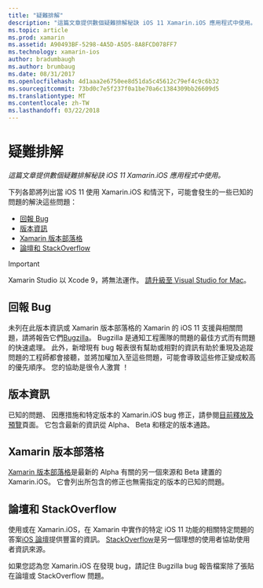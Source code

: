 ```yaml
---
title: "疑難排解"
description: "這篇文章提供數個疑難排解秘訣 iOS 11 Xamarin.iOS 應用程式中使用。"
ms.topic: article
ms.prod: xamarin
ms.assetid: A90493BF-5298-4A5D-A5D5-8A8FCD078FF7
ms.technology: xamarin-ios
author: bradumbaugh
ms.author: brumbaug
ms.date: 08/31/2017
ms.openlocfilehash: 4d1aaa2e6750ee8d51da5c45612c79ef4c9c6b32
ms.sourcegitcommit: 73bd0c7e5f237f0a1be70a6c1384309bb26609d5
ms.translationtype: MT
ms.contentlocale: zh-TW
ms.lasthandoff: 03/22/2018
---
```

# <a name="troubleshooting"></a>疑難排解

_這篇文章提供數個疑難排解秘訣 iOS 11 Xamarin.iOS 應用程式中使用。_

下列各節將列出當 iOS 11 使用 Xamarin.iOS 和情況下，可能會發生的一些已知的問題的解決這些問題：

- [回報 Bug](#Reporting-Bugs)
- [版本資訊](#Release-Notes)
- [Xamarin 版本部落格](#Xamarin-Releases-Blog)
- [論壇和 StackOverflow](#Forums-and-StackOverflow)

> [!IMPORTANT]
> Xamarin Studio 以 Xcode 9，將無法運作。
> [請升級至 Visual Studio for Mac](https://www.visualstudio.com/vs/)。

<a name="Reporting-Bugs" />

## <a name="reporting-bugs"></a>回報 Bug

未列在此版本資訊或 Xamarin 版本部落格的 Xamarin 的 iOS 11 支援與相關問題，請將報告它們[Bugzilla](https://bugzilla.xamarin.com/enter_bug.cgi?product=iOS)。 Bugzilla 是通知工程團隊的問題的最佳方式而有問題的快速處理。 此外，新增現有 bug 報表很有幫助或相對的資訊有助於重現及追蹤問題的工程師都會接聽，並將加權加入至這些問題，可能會導致這些修正變成較高的優先順序。 您的協助是很令人激賞 ！

<a name="Release-Notes" />

## <a name="release-notes"></a>版本資訊

已知的問題、 因應措施和特定版本的 Xamarin.iOS bug 修正，請參閱[目前釋放及預覽](https://developer.xamarin.com/releases/current/)頁面。 它包含最新的資訊從 Alpha、 Beta 和穩定的版本通路。

<a name="Xamarin-Releases-Blog" />

## <a name="xamarin-releases-blog"></a>Xamarin 版本部落格

[Xamarin 版本部落格](https://releases.xamarin.com/)是最新的 Alpha 有關的另一個來源和 Beta 建置的 Xamarin.iOS。 它會列出所包含的修正也無需指定的版本的已知的問題。

<a name="Forums-and-StackOverflow" />

## <a name="forums-and-stackoverflow"></a>論壇和 StackOverflow

使用或在 Xamarin.iOS，在 Xamarin 中實作的特定 iOS 11 功能的相關特定問題的答案[iOS 論壇](http://forums.xamarin.com/categories/ios)提供豐富的資訊。 [StackOverflow](http://stackoverflow.com/search?tab=newest&q=xamarin)是另一個理想的使用者協助使用者資訊來源。

如果您認為您 Xamarin.iOS 在發現 bug，請記住 Bugzilla bug 報告檔案除了張貼在論壇或 StackOverflow 問題。
